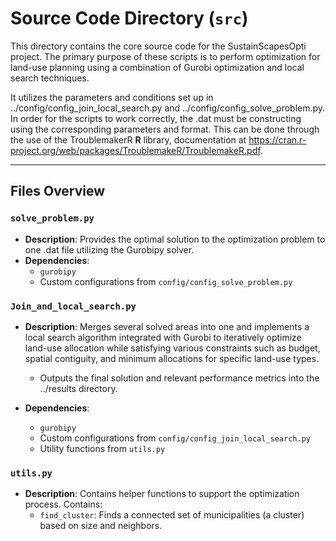 # Source Code Directory (`src`)

This directory contains the core source code for the SustainScapesOpti project. The primary purpose of these scripts is to perform optimization for land-use planning using a combination of Gurobi optimization and local search techniques.

It utilizes the parameters and conditions set up in ../config/config_join_local_search.py and ../config/config_solve_problem.py. In order for the scripts to work correctly, the .dat must be constructing using the corresponding parameters and format. This can be done through the use of the TroublemakerR **R** library, documentation at https://cran.r-project.org/web/packages/TroublemakeR/TroublemakeR.pdf.

---

## Files Overview


### `solve_problem.py`
- **Description**: Provides the optimal solution to the optimization problem to one .dat file utilizing the Gurobipy solver.
- **Dependencies**:
  - `gurobipy`
  - Custom configurations from `config/config_solve_problem.py`

### `Join_and_local_search.py`
- **Description**: Merges several solved areas into one and implements a local search algorithm integrated with Gurobi to iteratively optimize land-use allocation while satisfying various constraints such as budget, spatial contiguity, and minimum allocations for specific land-use types.
    - Outputs the final solution and relevant performance metrics into the ../results directory.

- **Dependencies**:
  - `gurobipy`
  - Custom configurations from `config/config_join_local_search.py`
  - Utility functions from `utils.py`

### `utils.py`
- **Description**: Contains helper functions to support the optimization process. Contains:
  - `find_cluster`: Finds a connected set of municipalities (a cluster) based on size and neighbors.
